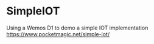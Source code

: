 # SimpleIOT
Using a Wemos D1 to demo a simple IOT implementation https://www.pocketmagic.net/simple-iot/
